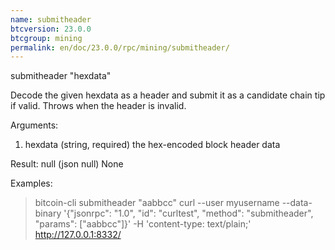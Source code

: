 ```yaml
---
name: submitheader
btcversion: 23.0.0
btcgroup: mining
permalink: en/doc/23.0.0/rpc/mining/submitheader/
---
```


submitheader "hexdata"

Decode the given hexdata as a header and submit it as a candidate chain tip if valid.
Throws when the header is invalid.

Arguments:
1. hexdata    (string, required) the hex-encoded block header data

Result:
null    (json null) None

Examples:
> bitcoin-cli submitheader "aabbcc"
> curl --user myusername --data-binary '{"jsonrpc": "1.0", "id": "curltest", "method": "submitheader", "params": ["aabbcc"]}' -H 'content-type: text/plain;' http://127.0.0.1:8332/



